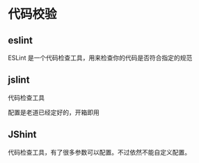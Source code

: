 # 代码校验

## eslint

ESLint 是一个代码检查工具，用来检查你的代码是否符合指定的规范

## jslint

代码检查工具

配置是老道已经定好的，开箱即用


## JShint

代码检查工具，有了很多参数可以配置。不过依然不能自定义配置。


